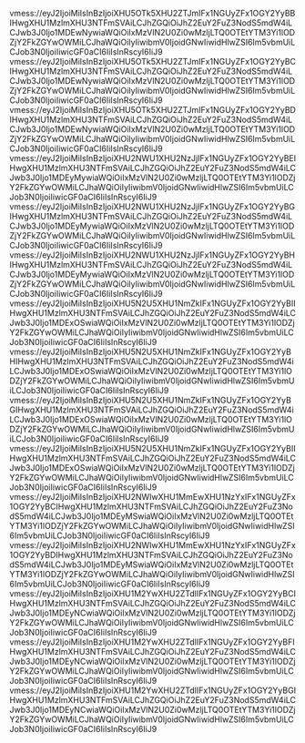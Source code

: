 vmess://eyJ2IjoiMiIsInBzIjoiXHU5OTk5XHU2ZTJmIFx1NGUyZFx1OGY2YyBBIHwgXHU1MzlmXHU3NTFmSVAiLCJhZGQiOiJhZ2EuY2FuZ3NodS5mdW4iLCJwb3J0Ijo1MDEwNywiaWQiOiIxMzVlN2U0Zi0wMzljLTQ0OTEtYTM3Yi1lODZjY2FkZGYwOWMiLCJhaWQiOiIyIiwibmV0IjoidGNwIiwidHlwZSI6Im5vbmUiLCJob3N0IjoiIiwicGF0aCI6IiIsInRscyI6IiJ9
vmess://eyJ2IjoiMiIsInBzIjoiXHU5OTk5XHU2ZTJmIFx1NGUyZFx1OGY2YyBCIHwgXHU1MzlmXHU3NTFmSVAiLCJhZGQiOiJhZ2EuY2FuZ3NodS5mdW4iLCJwb3J0Ijo1MDEwNywiaWQiOiIxMzVlN2U0Zi0wMzljLTQ0OTEtYTM3Yi1lODZjY2FkZGYwOWMiLCJhaWQiOiIyIiwibmV0IjoidGNwIiwidHlwZSI6Im5vbmUiLCJob3N0IjoiIiwicGF0aCI6IiIsInRscyI6IiJ9
vmess://eyJ2IjoiMiIsInBzIjoiXHU5OTk5XHU2ZTJmIFx1NGUyZFx1OGY2YyBDIHwgXHU1MzlmXHU3NTFmSVAiLCJhZGQiOiJhZ2EuY2FuZ3NodS5mdW4iLCJwb3J0Ijo1MDEwNywiaWQiOiIxMzVlN2U0Zi0wMzljLTQ0OTEtYTM3Yi1lODZjY2FkZGYwOWMiLCJhaWQiOiIyIiwibmV0IjoidGNwIiwidHlwZSI6Im5vbmUiLCJob3N0IjoiIiwicGF0aCI6IiIsInRscyI6IiJ9
vmess://eyJ2IjoiMiIsInBzIjoiXHU2NWU1XHU2NzJjIFx1NGUyZFx1OGY2YyBEIHwgXHU1MzlmXHU3NTFmSVAiLCJhZGQiOiJhZ2EuY2FuZ3NodS5mdW4iLCJwb3J0Ijo1MDEyMywiaWQiOiIxMzVlN2U0Zi0wMzljLTQ0OTEtYTM3Yi1lODZjY2FkZGYwOWMiLCJhaWQiOiIyIiwibmV0IjoidGNwIiwidHlwZSI6Im5vbmUiLCJob3N0IjoiIiwicGF0aCI6IiIsInRscyI6IiJ9
vmess://eyJ2IjoiMiIsInBzIjoiXHU2NWU1XHU2NzJjIFx1NGUyZFx1OGY2YyBGIHwgXHU1MzlmXHU3NTFmSVAiLCJhZGQiOiJhZ2EuY2FuZ3NodS5mdW4iLCJwb3J0Ijo1MDEyMywiaWQiOiIxMzVlN2U0Zi0wMzljLTQ0OTEtYTM3Yi1lODZjY2FkZGYwOWMiLCJhaWQiOiIyIiwibmV0IjoidGNwIiwidHlwZSI6Im5vbmUiLCJob3N0IjoiIiwicGF0aCI6IiIsInRscyI6IiJ9
vmess://eyJ2IjoiMiIsInBzIjoiXHU2NWU1XHU2NzJjIFx1NGUyZFx1OGY2YyBHIHwgXHU1MzlmXHU3NTFmSVAiLCJhZGQiOiJhZ2EuY2FuZ3NodS5mdW4iLCJwb3J0Ijo1MDEyMywiaWQiOiIxMzVlN2U0Zi0wMzljLTQ0OTEtYTM3Yi1lODZjY2FkZGYwOWMiLCJhaWQiOiIyIiwibmV0IjoidGNwIiwidHlwZSI6Im5vbmUiLCJob3N0IjoiIiwicGF0aCI6IiIsInRscyI6IiJ9
vmess://eyJ2IjoiMiIsInBzIjoiXHU5N2U5XHU1NmZkIFx1NGUyZFx1OGY2YyBIIHwgXHU1MzlmXHU3NTFmSVAiLCJhZGQiOiJhZ2EuY2FuZ3NodS5mdW4iLCJwb3J0Ijo1MDExOSwiaWQiOiIxMzVlN2U0Zi0wMzljLTQ0OTEtYTM3Yi1lODZjY2FkZGYwOWMiLCJhaWQiOiIyIiwibmV0IjoidGNwIiwidHlwZSI6Im5vbmUiLCJob3N0IjoiIiwicGF0aCI6IiIsInRscyI6IiJ9
vmess://eyJ2IjoiMiIsInBzIjoiXHU5N2U5XHU1NmZkIFx1NGUyZFx1OGY2YyBHIHwgXHU1MzlmXHU3NTFmSVAiLCJhZGQiOiJhZ2EuY2FuZ3NodS5mdW4iLCJwb3J0Ijo1MDExOSwiaWQiOiIxMzVlN2U0Zi0wMzljLTQ0OTEtYTM3Yi1lODZjY2FkZGYwOWMiLCJhaWQiOiIyIiwibmV0IjoidGNwIiwidHlwZSI6Im5vbmUiLCJob3N0IjoiIiwicGF0aCI6IiIsInRscyI6IiJ9
vmess://eyJ2IjoiMiIsInBzIjoiXHU5N2U5XHU1NmZkIFx1NGUyZFx1OGY2YyBGIHwgXHU1MzlmXHU3NTFmSVAiLCJhZGQiOiJhZ2EuY2FuZ3NodS5mdW4iLCJwb3J0Ijo1MDExOSwiaWQiOiIxMzVlN2U0Zi0wMzljLTQ0OTEtYTM3Yi1lODZjY2FkZGYwOWMiLCJhaWQiOiIyIiwibmV0IjoidGNwIiwidHlwZSI6Im5vbmUiLCJob3N0IjoiIiwicGF0aCI6IiIsInRscyI6IiJ9
vmess://eyJ2IjoiMiIsInBzIjoiXHU5N2U5XHU1NmZkIFx1NGUyZFx1OGY2YyBIIHwgXHU1MzlmXHU3NTFmSVAiLCJhZGQiOiJhZ2EuY2FuZ3NodS5mdW4iLCJwb3J0Ijo1MDExOSwiaWQiOiIxMzVlN2U0Zi0wMzljLTQ0OTEtYTM3Yi1lODZjY2FkZGYwOWMiLCJhaWQiOiIyIiwibmV0IjoidGNwIiwidHlwZSI6Im5vbmUiLCJob3N0IjoiIiwicGF0aCI6IiIsInRscyI6IiJ9
vmess://eyJ2IjoiMiIsInBzIjoiXHU2NWIwXHU1MmEwXHU1NzYxIFx1NGUyZFx1OGY2YyBCIHwgXHU1MzlmXHU3NTFmSVAiLCJhZGQiOiJhZ2EuY2FuZ3NodS5mdW4iLCJwb3J0Ijo1MDEyMSwiaWQiOiIxMzVlN2U0Zi0wMzljLTQ0OTEtYTM3Yi1lODZjY2FkZGYwOWMiLCJhaWQiOiIyIiwibmV0IjoidGNwIiwidHlwZSI6Im5vbmUiLCJob3N0IjoiIiwicGF0aCI6IiIsInRscyI6IiJ9
vmess://eyJ2IjoiMiIsInBzIjoiXHU2NWIwXHU1MmEwXHU1NzYxIFx1NGUyZFx1OGY2YyBDIHwgXHU1MzlmXHU3NTFmSVAiLCJhZGQiOiJhZ2EuY2FuZ3NodS5mdW4iLCJwb3J0Ijo1MDEyMSwiaWQiOiIxMzVlN2U0Zi0wMzljLTQ0OTEtYTM3Yi1lODZjY2FkZGYwOWMiLCJhaWQiOiIyIiwibmV0IjoidGNwIiwidHlwZSI6Im5vbmUiLCJob3N0IjoiIiwicGF0aCI6IiIsInRscyI6IiJ9
vmess://eyJ2IjoiMiIsInBzIjoiXHU1M2YwXHU2ZTdlIFx1NGUyZFx1OGY2YyBCIHwgXHU1MzlmXHU3NTFmSVAiLCJhZGQiOiJhZ2EuY2FuZ3NodS5mdW4iLCJwb3J0Ijo1MDEyNCwiaWQiOiIxMzVlN2U0Zi0wMzljLTQ0OTEtYTM3Yi1lODZjY2FkZGYwOWMiLCJhaWQiOiIyIiwibmV0IjoidGNwIiwidHlwZSI6Im5vbmUiLCJob3N0IjoiIiwicGF0aCI6IiIsInRscyI6IiJ9
vmess://eyJ2IjoiMiIsInBzIjoiXHU1M2YwXHU2ZTdlIFx1NGUyZFx1OGY2YyBFIHwgXHU1MzlmXHU3NTFmSVAiLCJhZGQiOiJhZ2EuY2FuZ3NodS5mdW4iLCJwb3J0Ijo1MDEyNCwiaWQiOiIxMzVlN2U0Zi0wMzljLTQ0OTEtYTM3Yi1lODZjY2FkZGYwOWMiLCJhaWQiOiIyIiwibmV0IjoidGNwIiwidHlwZSI6Im5vbmUiLCJob3N0IjoiIiwicGF0aCI6IiIsInRscyI6IiJ9
vmess://eyJ2IjoiMiIsInBzIjoiXHU1M2YwXHU2ZTdlIFx1NGUyZFx1OGY2YyBGIHwgXHU1MzlmXHU3NTFmSVAiLCJhZGQiOiJhZ2EuY2FuZ3NodS5mdW4iLCJwb3J0Ijo1MDEyNCwiaWQiOiIxMzVlN2U0Zi0wMzljLTQ0OTEtYTM3Yi1lODZjY2FkZGYwOWMiLCJhaWQiOiIyIiwibmV0IjoidGNwIiwidHlwZSI6Im5vbmUiLCJob3N0IjoiIiwicGF0aCI6IiIsInRscyI6IiJ9
